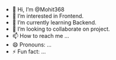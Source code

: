 - 👋 Hi, I’m @Mohit368
- 👀 I’m interested in Frontend.
- 🌱 I’m currently learning Backend.
- 💞️ I’m looking to collaborate on project.
- 📫 How to reach me ...
- 😄 Pronouns: ...
- ⚡ Fun fact: ...

<!---
Mohit368/Mohit368 is a ✨ special ✨ repository because its `README.md` (this file) appears on your GitHub profile.
You can click the Preview link to take a look at your changes.
--->
